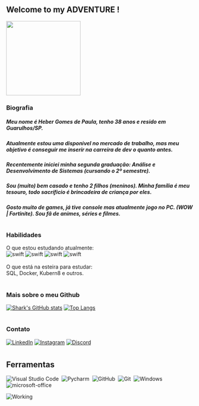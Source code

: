 ## Welcome to my ADVENTURE ! 

<div align="none">
  <img src="https://user-images.githubusercontent.com/74038190/213866269-5d00981c-7c98-46d7-8a8e-16f462f15227.gif" width="200" />
</div>

### Biografia
##### Meu nome é Heber Gomes de Paula, tenho 38 anos e resido em Guarulhos/SP. </br>
##### Atualmente estou uma disponivel no mercado de trabalho, mas meu objetivo é conseguir me inserir na carreira de dev o quanto antes. 
##### Recentemente iniciei minha segunda graduação: Análise e Desenvolvimento de Sistemas (cursando o 2º semestre). </br>
##### Sou (muito) bem casado e tenho 2 filhos (meninos). Minha família é meu tesouro, todo sacríficio é brincadeira de criança por eles.</br>
##### Gosto muito de games, já tive console mas atualmente jogo no PC. (WOW | Fortinite). Sou fã de animes, séries e filmes.
#

### Habilidades
O que estou estudando atualmente: </br>
![swift](https://img.shields.io/badge/Python-7CFC00?style=for-the-badge&logo=python&logoColor=SteelBlue)
![swift](https://img.shields.io/badge/HTML5-E34F26?style=for-the-badge&logo=html5&logoColor=white)
![swift](https://img.shields.io/badge/CSS3-1572B6?style=for-the-badge&logo=css3&logoColor=white)
![swift](https://img.shields.io/badge/Javascript-2F4F4F?style=for-the-badge&logo=javascript&logoColor=green) </br>
</br>
O que está na esteira para estudar: </br>
SQL, Docker, Kubern8 e outros.
#

### Mais sobre o meu Github
[![Shark's GitHub stats](https://github-readme-stats.vercel.app/api?username=heber-dev&theme=dark)](https://github.com/anuraghazra/github-readme-stats)
[![Top Langs](https://github-readme-stats-git-masterrstaa-rickstaa.vercel.app/api/top-langs/?username=heber-dev&theme=dark)](https://github.com/anuraghazra/github-readme-stats)
#

<!--
### Projetos
[![Readme Card](https://github-readme-stats.vercel.app/api/pin/?username=heber-dev&repo=heber-dev.github.io)](https://github.com/anuraghazra/github-readme-stats)
#
-->

### Contato
[![LinkedIn](https://img.shields.io/badge/LinkedIn-0077B5?style=for-the-badge&logo=linkedin&logoColor=fff)](https://www.linkedin.com/in/heber-gomes-de-paula-1754429b/)  [![Instagram](https://img.shields.io/badge/Instagram-%23E4405F?style=for-the-badge&logo=instagram&logoColor=fff)](https://www.instagram.com/tubarao_heber/) [![Discord](https://img.shields.io/badge/Discord-7289DA?style=for-the-badge&logo=discord&logoColor=fff)]()
#

## Ferramentas

![Visual Studio Code](https://img.shields.io/badge/-Visual%20Studio%20Code-0D1117?style=for-the-badge&logo=visual-studio-code&logoColor=007ACC&labelColor=0D1117)&nbsp;
![Pycharm](https://img.shields.io/badge/-Pycharm-0D1117?style=for-the-badge&logo=pycharm&logoColor=SteelBlue&labelColor=0D1117)&nbsp;
![GitHub](https://img.shields.io/badge/-GitHub-0D1117?style=for-the-badge&logo=github&labelColor=0D1117)&nbsp;
![Git](https://img.shields.io/badge/-Git-0D1117?style=for-the-badge&logo=git&labelColor=0D1117)&nbsp;
![Windows](https://img.shields.io/badge/-Windows-0D1117?style=for-the-badge&logo=windows&labelColor=0D1117)&nbsp;
![microsoft-office](https://img.shields.io/badge/-microsoft_office-0D1117?style=for-the-badge&logo=microsoft-office&labelColor=0D1117)&nbsp;

![Working](0_eIhVp0KXrXSSHORN.gif)
